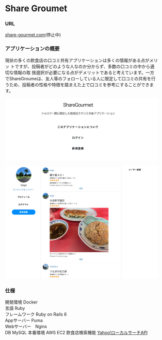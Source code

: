 # Share Groumet

### URL
[share-gourmet.com](https://share-gourmet.com)(停止中)

### アプリケーションの概要
現状の多くの飲食店の口コミ共有アプリケーションは多くの情報がある点がメリッ トですが、投稿者がどのような人なのか分からず、多数の口コミの中から適切な情報の取 捨選択が必要になる点がデメリットであると考えています。一方でShareGroumeは、友人等のフォローしている人に限定して口コミの共有を行うため、投稿者の性格や特徴を踏まえた上で口コミを参考にすることができます。

![pic1](picture/pic_readme_1.png)

![pic2](picture/pic_readme_2.png)



### 仕様
開発環境 Docker  
言語 Ruby  
フレームワーク Ruby on Rails 6  
Appサーバー Puma  
Webサーバー　Nginx  
DB MySQL
本番環境 AWS EC2
飲食店検索機能  [Yahoo!ローカルサーチAPI](https://developer.yahoo.co.jp/webapi/map/openlocalplatform/v1/localsearch.html)
